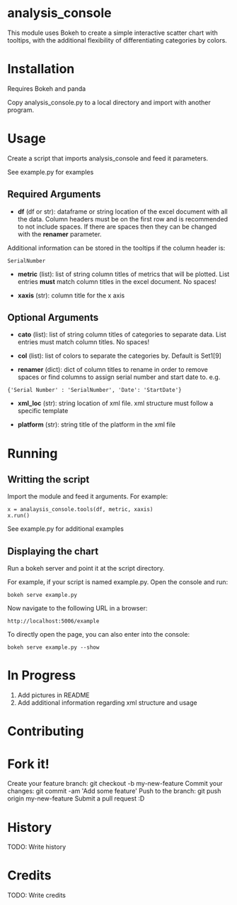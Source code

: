 # analysis_console

This module uses Bokeh to create a simple interactive scatter chart with tooltips, with the additional flexibility of differentiating categories by colors. 

# Installation

Requires Bokeh and panda

Copy analysis_console.py to a local directory and import with another program.

# Usage
Create a script that imports analysis_console and feed it parameters.

See example.py for examples 

## Required Arguments
- **df** (df or str): dataframe or string location of the excel document with all the data. Column headers must be on the first row and is recommended to not include spaces. If there are spaces then they can be changed with the **renamer** parameter.

Additional information can be stored in the tooltips if the column header is:
```
SerialNumber
```

- **metric** (list): list of string column titles of metrics that will be plotted. List entries **must** match column titles in the excel document. No spaces! 

- **xaxis** (str): column title for the x axis

## Optional Arguments
- **cato** (list): list of string column titles of categories to separate data. List entries must match column titles. No spaces!

- **col** (list): list of colors to separate the categories by. Default is Set1[9]

- **renamer** (dict): dict of column titles to rename in order to remove spaces or find columns to assign serial number and start date to. e.g. 
```
{'Serial Number' : 'SerialNumber', 'Date': 'StartDate'}
```
- **xml_loc** (str): string location of xml file. xml structure must follow a specific template

- **platform** (str): string title of the platform in the xml file

# Running
## Writting the script
Import the module and feed it arguments. For example:
```
x = analaysis_console.tools(df, metric, xaxis)
x.run()
```

See example.py for additional examples

## Displaying the chart
Run a bokeh server and point it at the script directory. 

For example, if your script is named example.py.
Open the console and run:
```
bokeh serve example.py
```

Now navigate to the following URL in a browser:
```
http://localhost:5006/example
```

To directly open the page, you can also enter into the console:
```
bokeh serve example.py --show
```

# In Progress
1. Add pictures in README
2. Add additional information regarding xml structure and usage

# Contributing

# Fork it!
Create your feature branch: git checkout -b my-new-feature
Commit your changes: git commit -am 'Add some feature'
Push to the branch: git push origin my-new-feature
Submit a pull request :D
# History

TODO: Write history

# Credits

TODO: Write credits

